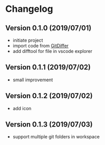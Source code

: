 # Changelog

## Version 0.1.0 (2019/07/01)

* initiate project
* import code from [GitDiffer](https://github.com/Aghabeiki/gitdiffer)
* add difftool for file in vscode explorer

## Version 0.1.1 (2019/07/02)

* small improvement

## Version 0.1.2 (2019/07/02)

* add icon

## Version 0.1.3 (2019/07/03)

* support multiple git folders in workspace
